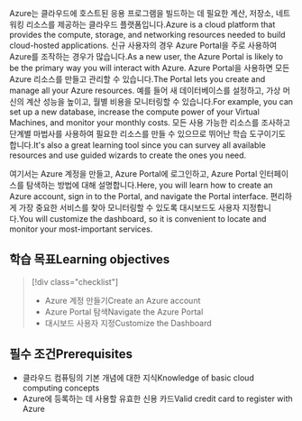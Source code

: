 <span data-ttu-id="aeb6c-101">Azure는 클라우드에 호스트된 응용 프로그램을 빌드하는 데 필요한 계산, 저장소, 네트워킹 리소스를 제공하는 클라우드 플랫폼입니다.</span><span class="sxs-lookup"><span data-stu-id="aeb6c-101">Azure is a cloud platform that provides the compute, storage, and networking resources needed to build cloud-hosted applications.</span></span> <span data-ttu-id="aeb6c-102">신규 사용자의 경우 Azure Portal을 주로 사용하여 Azure를 조작하는 경우가 많습니다.</span><span class="sxs-lookup"><span data-stu-id="aeb6c-102">As a new user, the Azure Portal is likely to be the primary way you will interact with Azure.</span></span> <span data-ttu-id="aeb6c-103">Azure Portal을 사용하면 모든 Azure 리소스를 만들고 관리할 수 있습니다.</span><span class="sxs-lookup"><span data-stu-id="aeb6c-103">The Portal lets you create and manage all your Azure resources.</span></span> <span data-ttu-id="aeb6c-104">예를 들어 새 데이터베이스를 설정하고, 가상 머신의 계산 성능을 높이고, 월별 비용을 모니터링할 수 있습니다.</span><span class="sxs-lookup"><span data-stu-id="aeb6c-104">For example, you can set up a new database, increase the compute power of your Virtual Machines, and monitor your monthly costs.</span></span> <span data-ttu-id="aeb6c-105">모든 사용 가능한 리소스를 조사하고 단계별 마법사를 사용하여 필요한 리소스를 만들 수 있으므로 뛰어난 학습 도구이기도 합니다.</span><span class="sxs-lookup"><span data-stu-id="aeb6c-105">It's also a great learning tool since you can survey all available resources and use guided wizards to create the ones you need.</span></span>

<span data-ttu-id="aeb6c-106">여기서는 Azure 계정을 만들고, Azure Portal에 로그인하고, Azure Portal 인터페이스를 탐색하는 방법에 대해 설명합니다.</span><span class="sxs-lookup"><span data-stu-id="aeb6c-106">Here, you will learn how to create an Azure account, sign in to the Portal, and navigate the Portal interface.</span></span> <span data-ttu-id="aeb6c-107">편리하게 가장 중요한 서비스를 찾아 모니터링할 수 있도록 대시보드도 사용자 지정합니다.</span><span class="sxs-lookup"><span data-stu-id="aeb6c-107">You will customize the dashboard, so it is convenient to locate and monitor your most-important services.</span></span>

## <a name="learning-objectives"></a><span data-ttu-id="aeb6c-108">학습 목표</span><span class="sxs-lookup"><span data-stu-id="aeb6c-108">Learning objectives</span></span>

> [!div class="checklist"]
> * <span data-ttu-id="aeb6c-109">Azure 계정 만들기</span><span class="sxs-lookup"><span data-stu-id="aeb6c-109">Create an Azure account</span></span>
> * <span data-ttu-id="aeb6c-110">Azure Portal 탐색</span><span class="sxs-lookup"><span data-stu-id="aeb6c-110">Navigate the Azure Portal</span></span>
> * <span data-ttu-id="aeb6c-111">대시보드 사용자 지정</span><span class="sxs-lookup"><span data-stu-id="aeb6c-111">Customize the Dashboard</span></span>

## <a name="prerequisites"></a><span data-ttu-id="aeb6c-112">필수 조건</span><span class="sxs-lookup"><span data-stu-id="aeb6c-112">Prerequisites</span></span>

- <span data-ttu-id="aeb6c-113">클라우드 컴퓨팅의 기본 개념에 대한 지식</span><span class="sxs-lookup"><span data-stu-id="aeb6c-113">Knowledge of basic cloud computing concepts</span></span>
- <span data-ttu-id="aeb6c-114">Azure에 등록하는 데 사용할 유효한 신용 카드</span><span class="sxs-lookup"><span data-stu-id="aeb6c-114">Valid credit card to register with Azure</span></span>